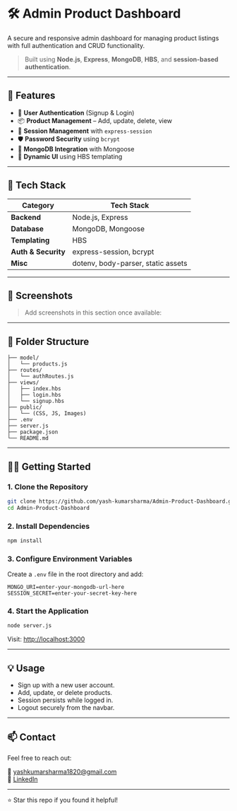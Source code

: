 # 🛠️ Admin Product Dashboard

A secure and responsive admin dashboard for managing product listings with full authentication and CRUD functionality.

> Built using **Node.js**, **Express**, **MongoDB**, **HBS**, and **session-based authentication**.

---

## 🚀 Features

- 🔐 **User Authentication** (Signup & Login)
- 📦 **Product Management** – Add, update, delete, view
- 🧠 **Session Management** with `express-session`
- 🛡️ **Password Security** using `bcrypt`
- 🧱 **MongoDB Integration** with Mongoose
- 🎨 **Dynamic UI** using HBS templating

---

## 🧰 Tech Stack

| Category            | Tech Stack                          |
|---------------------|--------------------------------------|
| **Backend**         | Node.js, Express                     |
| **Database**        | MongoDB, Mongoose                    |
| **Templating**      | HBS                                  |
| **Auth & Security** | express-session, bcrypt              |
| **Misc**            | dotenv, body-parser, static assets   |

---

## 📸 Screenshots

> Add screenshots in this section once available:

---

## 📁 Folder Structure

```
├── model/
│   └── products.js
├── routes/
│   └── authRoutes.js
├── views/
│   ├── index.hbs
│   ├── login.hbs
│   └── signup.hbs
├── public/
│   └── (CSS, JS, Images)
├── .env
├── server.js
├── package.json
└── README.md
```

---

## 🧑‍💻 Getting Started

### 1. Clone the Repository

```bash
git clone https://github.com/yash-kumarsharma/Admin-Product-Dashboard.git
cd Admin-Product-Dashboard
```

### 2. Install Dependencies

```bash
npm install
```

### 3. Configure Environment Variables

Create a `.env` file in the root directory and add:

```env
MONGO_URI=enter-your-mongodb-url-here
SESSION_SECRET=enter-your-secret-key-here
```

### 4. Start the Application

```bash
node server.js
```

Visit: [http://localhost:3000](http://localhost:3000)

---

## 💡 Usage

- Sign up with a new user account.
- Add, update, or delete products.
- Session persists while logged in.
- Logout securely from the navbar.

---

## 📫 Contact

Feel free to reach out:

📧 yashkumarsharma1820@gmail.com  
💼 [LinkedIn](https://linkedin.com/in/yash-sharma-877460290)

---

⭐ Star this repo if you found it helpful!
